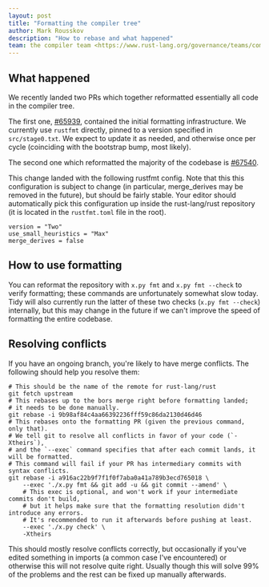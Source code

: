 ```yaml
---
layout: post
title: "Formatting the compiler tree"
author: Mark Rousskov
description: "How to rebase and what happened"
team: the compiler team <https://www.rust-lang.org/governance/teams/compiler>
---
```


## What happened

We recently landed two PRs which together reformatted essentially all code in the compiler tree.

The first one, [#65939], contained the initial formatting infrastructure. We currently use `rustfmt`
directly, pinned to a version specified in `src/stage0.txt`. We expect to update it as needed, and
otherwise once per cycle (coinciding with the bootstrap bump, most likely).

The second one which reformatted the majority of the codebase is [#67540].

This change landed with the following rustfmt config. Note that this this configuration is subject
to change (in particular, merge_derives may be removed in the future), but should be fairly stable.
Your editor should automatically pick this configuration up inside the rust-lang/rust repository (it
is located in the `rustfmt.toml` file in the root).

```
version = "Two"
use_small_heuristics = "Max"
merge_derives = false
```

## How to use formatting

You can reformat the repository with `x.py fmt` and `x.py fmt --check` to verify formatting; these
commands are unfortunately somewhat slow today. Tidy will also currently run the latter of these two
checks (`x.py fmt --check`) internally, but this may change in the future if we can't improve the
speed of formatting the entire codebase.

## Resolving conflicts

If you have an ongoing branch, you're likely to have merge conflicts. The following should help you
resolve them:

```
# This should be the name of the remote for rust-lang/rust
git fetch upstream
# This rebases up to the bors merge right before formatting landed;
# it needs to be done manually.
git rebase -i 9b98af84c4aa66392236fff59c86da2130d46d46
# This rebases onto the formatting PR (given the previous command, only that).
# We tell git to resolve all conflicts in favor of your code (`-Xtheirs`),
# and the `--exec` command specifies that after each commit lands, it will be formatted.
# This command will fail if your PR has intermediary commits with syntax conflicts.
git rebase -i a916ac22b9f7f1f0f7aba0a41a789b3ecd765018 \
    --exec './x.py fmt && git add -u && git commit --amend' \
    # This exec is optional, and won't work if your intermediate commits don't build,
    # but it helps make sure that the formatting resolution didn't introduce any errors.
    # It's recommended to run it afterwards before pushing at least.
    --exec './x.py check' \
    -Xtheirs
```

This should mostly resolve conflicts correctly, but occasionally if you've edited something in
imports (a common case I've encountered) or otherwise this will not resolve quite right. Usually
though this will solve 99% of the problems and the rest can be fixed up manually afterwards.

[#65939]: https://github.com/rust-lang/rust/pull/65939
[#67540]: https://github.com/rust-lang/rust/pull/67540
